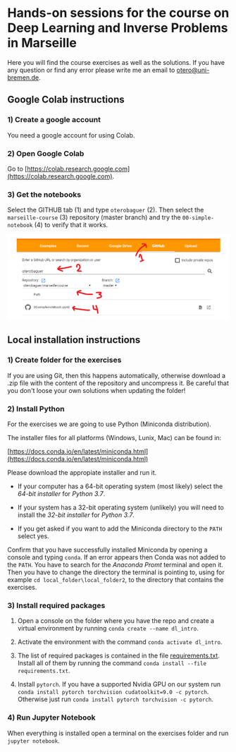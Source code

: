 # Hands-on sessions for the course on Deep Learning and Inverse Problems in Marseille

Here you will find the course exercises as well as the solutions.
If you have any question or find any error please write me an email to otero@uni-bremen.de.

## Google Colab instructions

### 1) Create a google account

You need a google account for using Colab.

### 2) Open Google Colab

Go to [https://colab.research.google.com](https://colab.research.google.com).

### 3) Get the notebooks

Select the GITHUB tab (1) and type `oterobaguer` (2). Then select the `marseille-course` (3) repository (master branch) and try the `00-simple-notebook` (4) to verify that it works.

![](google-colab.png)

## Local installation instructions

### 1) Create folder for the exercises 
If you are using Git, then this happens automatically, otherwise download a .zip file with the content of the repository and uncompress it. Be careful that you don't loose your own solutions when updating the folder!

### 2) Install Python

For the exercises we are going to use Python (Miniconda distribution).

The installer files for all platforms (Windows, Lunix, Mac) can be found in:

[https://docs.conda.io/en/latest/miniconda.html](https://docs.conda.io/en/latest/miniconda.html)

Please download the appropiate installer and run it.

 - If your computer has a 64-bit operating system (most likely) select the *64-bit installer* for *Python 3.7*.

 - If your system has a 32-bit operating system (unlikely) you will need to install the *32-bit installer* for *Python 3.7*.
 
 - If you get asked if you want to add the Miniconda directory to the `PATH` select yes.
 
 
Confirm that you have successfully installed Miniconda by opening a console and typing `conda`. If an error appears then Conda was not added to the `PATH`. You have to search for the *Anaconda Promt* terminal and open it. Then you have to change the directory the terminal is pointing to, using for example `cd local_folder\local_folder2`, to the directory that contains the exercises.
 
### 3) Install required packages

1. Open a console on the folder where you have the repo and create a virtual environment by running `conda create --name dl_intro`.

2. Activate the environment with the command `conda activate dl_intro`.

3. The list of required packages is contained in the file [requirements.txt](/requirements.txt). Install all of them by running the command `conda install --file requirements.txt`.

4. Install `pytorch`. If you have a supported Nvidia GPU on our system run `conda install pytorch torchvision cudatoolkit=9.0 -c pytorch`. Otherwise just run `conda install pytorch torchvision -c pytorch`.


### 4) Run Jupyter Notebook
When everything is installed open a terminal on the exercises folder and run `jupyter notebook`.
